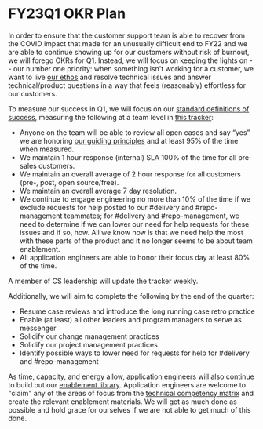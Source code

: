 # FY23Q1 OKR Plan

In order to ensure that the customer support team is able to recover from the COVID impact that made for an unusually difficult end to FY22 and we are able to continue showing up for our customers without risk of burnout, we will forego OKRs for Q1. Instead, we will focus on keeping the lights on -- our number one priority: when something isn't working for a customer, we want to live [our ethos](index.md#our-ethos) and resolve technical issues and answer technical/product questions in a way that feels (reasonably) effortless for our customers.

To measure our success in Q1, we will focus on our [standard definitions of success](index.md#we-know-that-we-are-successful-when-we), measuring the following at a team level in [this tracker](https://docs.google.com/spreadsheets/d/1Uufqr8hTFKCpmxfBjTS4NVfUh8RQzrhDPL0vfSdSQpk/edit?usp=sharing):

- Anyone on the team will be able to review all open cases and say “yes” we are honoring [our guiding principles](index.md#guiding-principles) and at least 95% of the time when measured.
- We maintain 1 hour response (internal) SLA 100% of the time for all pre-sales customers.
- We maintain an overall average of 2 hour response for all customers (pre-, post, open source/free).
- We maintain an overall average 7 day resolution.
- We continue to engage engineering no more than 10% of the time if we exclude requests for help posted to our #delivery and #repo-management teammates; for #delivery and #repo-management, we need to determine if we can lower our need for help requests for these issues and if so, how. All we know now is that we need help the most with these parts of the product and it no longer seems to be about team enablement.
- All application engineers are able to honor their focus day at least 80% of the time.

A member of CS leadership will update the tracker weekly.

Additionally, we will aim to complete the following by the end of the quarter:

- Resume case reviews and introduce the long running case retro practice
- Enable (at least) all other leaders and program managers to serve as messenger
- Solidify our change management practices 
- Solidify our project management practices
- Identify possible ways to lower need for requests for help for #delivery and #repo-management 

As time, capacity, and energy allow, application engineers will also continue to build out our [enablement library](../process/enablement/index.md). Application engineers are welcome to "claim" any of the areas of focus from the [technical competency matrix](https://docs.google.com/spreadsheets/d/1npAo9c_yDGreh1KlUgG0qlG6nTNwW39sl4vTmAvwQu0/edit?usp=sharing) and create the relevant enablement materials. We will get as much done as possible and hold grace for ourselves if we are not able to get much of this done.
